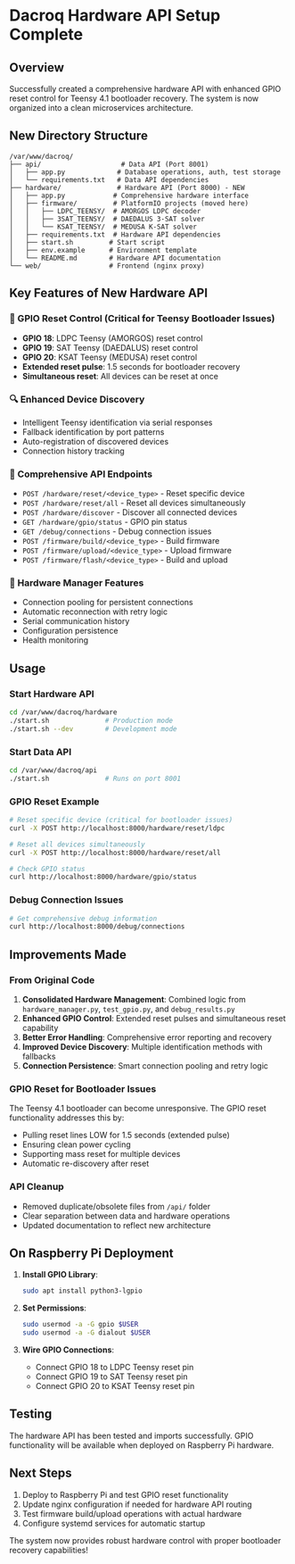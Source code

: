 # Dacroq Hardware API Setup Complete

## Overview

Successfully created a comprehensive hardware API with enhanced GPIO reset control for Teensy 4.1 bootloader recovery. The system is now organized into a clean microservices architecture.

## New Directory Structure

```
/var/www/dacroq/
├── api/                    # Data API (Port 8001)
│   ├── app.py             # Database operations, auth, test storage
│   └── requirements.txt   # Data API dependencies
├── hardware/              # Hardware API (Port 8000) - NEW
│   ├── app.py            # Comprehensive hardware interface
│   ├── firmware/         # PlatformIO projects (moved here)
│   │   ├── LDPC_TEENSY/  # AMORGOS LDPC decoder
│   │   ├── 3SAT_TEENSY/  # DAEDALUS 3-SAT solver
│   │   └── KSAT_TEENSY/  # MEDUSA K-SAT solver
│   ├── requirements.txt  # Hardware API dependencies
│   ├── start.sh         # Start script
│   ├── env.example      # Environment template
│   └── README.md        # Hardware API documentation
└── web/                 # Frontend (nginx proxy)
```

## Key Features of New Hardware API

### 🔧 GPIO Reset Control (Critical for Teensy Bootloader Issues)
- **GPIO 18**: LDPC Teensy (AMORGOS) reset control
- **GPIO 19**: SAT Teensy (DAEDALUS) reset control  
- **GPIO 20**: KSAT Teensy (MEDUSA) reset control
- **Extended reset pulse**: 1.5 seconds for bootloader recovery
- **Simultaneous reset**: All devices can be reset at once

### 🔍 Enhanced Device Discovery
- Intelligent Teensy identification via serial responses
- Fallback identification by port patterns
- Auto-registration of discovered devices
- Connection history tracking

### 🚀 Comprehensive API Endpoints
- `POST /hardware/reset/<device_type>` - Reset specific device
- `POST /hardware/reset/all` - Reset all devices simultaneously
- `POST /hardware/discover` - Discover all connected devices
- `GET /hardware/gpio/status` - GPIO pin status
- `GET /debug/connections` - Debug connection issues
- `POST /firmware/build/<device_type>` - Build firmware
- `POST /firmware/upload/<device_type>` - Upload firmware
- `POST /firmware/flash/<device_type>` - Build and upload

### 🔧 Hardware Manager Features
- Connection pooling for persistent connections
- Automatic reconnection with retry logic
- Serial communication history
- Configuration persistence
- Health monitoring

## Usage

### Start Hardware API
```bash
cd /var/www/dacroq/hardware
./start.sh              # Production mode
./start.sh --dev        # Development mode
```

### Start Data API
```bash
cd /var/www/dacroq/api  
./start.sh              # Runs on port 8001
```

### GPIO Reset Example
```bash
# Reset specific device (critical for bootloader issues)
curl -X POST http://localhost:8000/hardware/reset/ldpc

# Reset all devices simultaneously
curl -X POST http://localhost:8000/hardware/reset/all

# Check GPIO status
curl http://localhost:8000/hardware/gpio/status
```

### Debug Connection Issues
```bash
# Get comprehensive debug information
curl http://localhost:8000/debug/connections
```

## Improvements Made

### From Original Code
1. **Consolidated Hardware Management**: Combined logic from `hardware_manager.py`, `test_gpio.py`, and `debug_results.py`
2. **Enhanced GPIO Control**: Extended reset pulses and simultaneous reset capability
3. **Better Error Handling**: Comprehensive error reporting and recovery
4. **Improved Device Discovery**: Multiple identification methods with fallbacks
5. **Connection Persistence**: Smart connection pooling and retry logic

### GPIO Reset for Bootloader Issues
The Teensy 4.1 bootloader can become unresponsive. The GPIO reset functionality addresses this by:
- Pulling reset lines LOW for 1.5 seconds (extended pulse)
- Ensuring clean power cycling
- Supporting mass reset for multiple devices
- Automatic re-discovery after reset

### API Cleanup
- Removed duplicate/obsolete files from `/api/` folder
- Clear separation between data and hardware operations
- Updated documentation to reflect new architecture

## On Raspberry Pi Deployment

1. **Install GPIO Library**:
   ```bash
   sudo apt install python3-lgpio
   ```

2. **Set Permissions**:
   ```bash
   sudo usermod -a -G gpio $USER
   sudo usermod -a -G dialout $USER
   ```

3. **Wire GPIO Connections**:
   - Connect GPIO 18 to LDPC Teensy reset pin
   - Connect GPIO 19 to SAT Teensy reset pin  
   - Connect GPIO 20 to KSAT Teensy reset pin

## Testing

The hardware API has been tested and imports successfully. GPIO functionality will be available when deployed on Raspberry Pi hardware.

## Next Steps

1. Deploy to Raspberry Pi and test GPIO reset functionality
2. Update nginx configuration if needed for hardware API routing
3. Test firmware build/upload operations with actual hardware
4. Configure systemd services for automatic startup

The system now provides robust hardware control with proper bootloader recovery capabilities! 